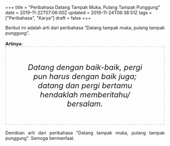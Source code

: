 +++
title = "Peribahasa Datang Tampak Muka, Pulang Tampak Punggung"
date = 2019-11-22T07:06:00Z
updated = 2019-11-24T06:38:51Z
tags = ["Peribahasa", "Karya"]
draft = false
+++

<div dir="ltr" style="text-align: left;" trbidi="on"><div style="text-align: justify;">Berikut ini adalah arti dari peribahasa “Datang tampak muka, pulang tampak punggung”.</div><br /><div style="text-align: justify;"><b>Artinya:</b></div><div style="border: 2px dashed #ddd; font-size: 24px; height: auto; margin: 0 auto; padding: 50px; text-align: center; width: auto;"><i>Datang dengan baik-baik, pergi pun harus dengan baik juga; datang dan pergi bertamu hendaklah memberitahu/ bersalam.</i></div><br /><div style="text-align: justify;">Demikian arti dari peribahasa "Datang tampak muka, pulang tampak punggung". Semoga bermanfaat.</div></div>
